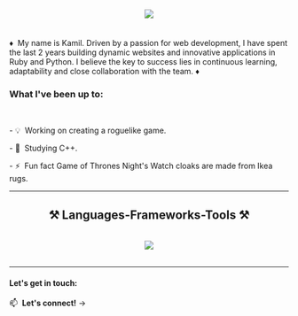 <h1 align="center">
    <img src="https://readme-typing-svg.herokuapp.com/?font=Righteous&size=35&center=true&vCenter=true&width=500&height=70&duration=4000&lines=Hello+world!+👋;+I'm+Camil!;" />
</h1>
<br/>
♦️&nbsp; My name is Kamil. Driven by a passion for web development, I have spent the last 2 years building dynamic websites and innovative applications in Ruby and Python. I believe the key to success lies in continuous learning, adaptability and close collaboration with the team. ♦️

<br/>

<div align="">
<h3>What I've been up to:</h3> <br/>
<p>- 💡&nbsp;  Working on creating a roguelike game.</p>
<p>- 🔭&nbsp;  Studying C++.</p>
<p>- ⚡&nbsp; Fun fact Game of Thrones Night's Watch cloaks are made from Ikea rugs.</p>
 </div>
 
 <hr/>
 
<h2 align="center">⚒️ Languages-Frameworks-Tools ⚒️</h2>
<br/>
<div align="center">
    <img src="https://skillicons.dev/icons?i=ruby,cpp,python,bash,rails,django,fastapi,react,vue,mysql,postgresql,sqlite,mongodb,firebase,redis,rabbitmq,git,docker,postman,figma" /><br>
</div>
<br/>

---
#### Let's get in touch:

📫&nbsp;  **Let's connect!** → 
